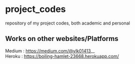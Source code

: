 # project_codes
repository of my project codes, both academic and personal

## Works on other websites/Platforms
Medium : https://medium.com/@ylk01413__
<br />
Heroku : https://boiling-hamlet-23668.herokuapp.com/ 
